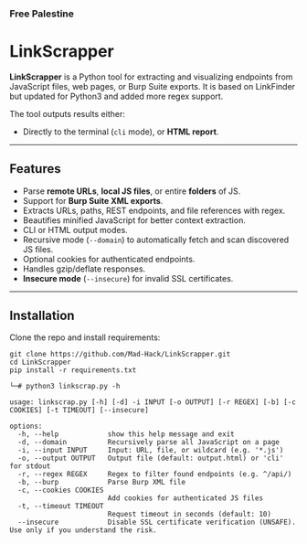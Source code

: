 ### Free Palestine

# LinkScrapper

**LinkScrapper** is a Python tool for extracting and visualizing endpoints from JavaScript files, web pages, or Burp Suite exports. It is based on LinkFinder but updated for Python3 and added more regex support.

The tool outputs results either:
- Directly to the terminal (`cli` mode), or **HTML report**.

---

## Features

- Parse **remote URLs**, **local JS files**, or entire **folders** of JS.
- Support for **Burp Suite XML exports**.
- Extracts URLs, paths, REST endpoints, and file references with regex.
- Beautifies minified JavaScript for better context extraction.
- CLI or HTML output modes.
- Recursive mode (`--domain`) to automatically fetch and scan discovered JS files.
- Optional cookies for authenticated endpoints.
- Handles gzip/deflate responses.
- **Insecure mode** (`--insecure`) for invalid SSL certificates.

---

## Installation

Clone the repo and install requirements:

```
git clone https://github.com/Mad-Hack/LinkScrapper.git
cd LinkScrapper
pip install -r requirements.txt
```
```
└─# python3 linkscrap.py -h

usage: linkscrap.py [-h] [-d] -i INPUT [-o OUTPUT] [-r REGEX] [-b] [-c COOKIES] [-t TIMEOUT] [--insecure]

options:
  -h, --help            show this help message and exit
  -d, --domain          Recursively parse all JavaScript on a page
  -i, --input INPUT     Input: URL, file, or wildcard (e.g. '*.js')
  -o, --output OUTPUT   Output file (default: output.html) or 'cli' for stdout
  -r, --regex REGEX     Regex to filter found endpoints (e.g. ^/api/)
  -b, --burp            Parse Burp XML file
  -c, --cookies COOKIES
                        Add cookies for authenticated JS files
  -t, --timeout TIMEOUT
                        Request timeout in seconds (default: 10)
  --insecure            Disable SSL certificate verification (UNSAFE). Use only if you understand the risk.
```
